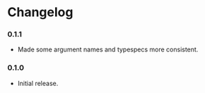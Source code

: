# Changelog

### 0.1.1

* Made some argument names and typespecs more consistent.

### 0.1.0

* Initial release.
